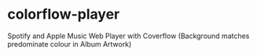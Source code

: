 # colorflow-player
Spotify and Apple Music Web Player with Coverflow (Background matches predominate colour in Album Artwork) 
